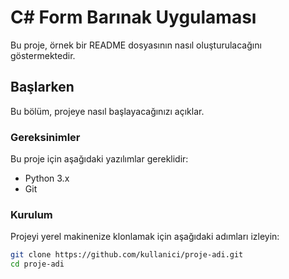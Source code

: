 # C# Form Barınak Uygulaması

Bu proje, örnek bir README dosyasının nasıl oluşturulacağını göstermektedir.

## Başlarken

Bu bölüm, projeye nasıl başlayacağınızı açıklar.

### Gereksinimler

Bu proje için aşağıdaki yazılımlar gereklidir:
- Python 3.x
- Git

### Kurulum

Projeyi yerel makinenize klonlamak için aşağıdaki adımları izleyin:

```bash
git clone https://github.com/kullanici/proje-adi.git
cd proje-adi

